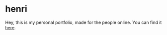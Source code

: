 # henri
Hey, this is my personal portfolio, made for the people online. You can find it [here](https://henri.gg). 